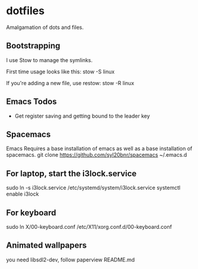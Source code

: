 # dotfiles
Amalgamation of dots and files.

## Bootstrapping

I use Stow to manage the symlinks.

First time usage looks like this:
  stow -S linux

If you're adding a new file, use restow:
  stow -R linux

## Emacs Todos

- Get register saving and getting bound to the leader key

## Spacemacs
Emacs Requires a base installation of emacs as well as a base installation of spacemacs.
git clone https://github.com/syl20bnr/spacemacs ~/.emacs.d


## For laptop, start the i3lock.service
sudo ln -s i3lock.service /etc/systemd/system/i3lock.service
systemctl enable i3lock

## For keyboard
sudo ln  X/00-keyboard.conf /etc/X11/xorg.conf.d/00-keyboard.conf

## Animated wallpapers
you need libsdl2-dev, follow paperview README.md
